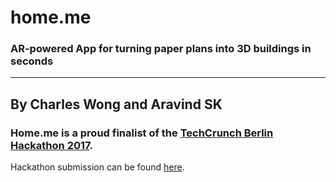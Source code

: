 # home.me
### AR-powered App for turning paper plans into 3D buildings in seconds
---
By Charles Wong and Aravind SK
---
### Home.me is a proud finalist of the [TechCrunch Berlin Hackathon 2017](https://techcrunch.com/2017/12/03/home-me-turns-your-2d-floorplan-drawings-into-3d-renderings/).

Hackathon submission can be found [here](https://devpost.com/software/home-me-wzcou5).


